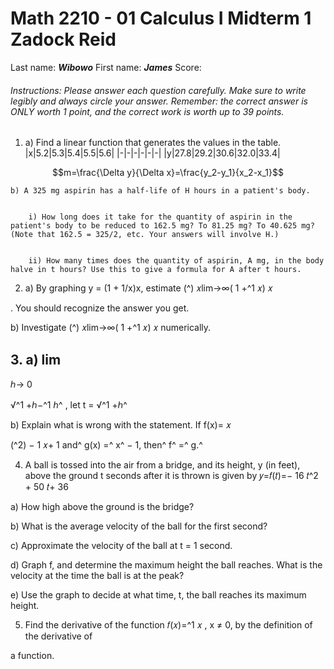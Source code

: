 # Math 2210 - 01 Calculus I Midterm 1 Zadock Reid

Last name: ***Wibowo***        First name: ***James***            Score: 

###### Instructions: Please answer each question carefully. Make sure to write legibly and always circle your answer. Remember: the correct answer is ONLY worth 1 point, and the correct work is worth up to 39 points.

1. a) Find a linear function that generates the values in the table.
|x|5.2|5.3|5.4|5.5|5.6|
|-|-|-|-|-|-|
|y|27.8|29.2|30.6|32.0|33.4|

$$m=\frac{\Delta y}{\Delta x}=\frac{y_2-y_1}{x_2-x_1}$$

	b) A 325 mg aspirin has a half-life of H hours in a patient's body.


		i) How long does it take for the quantity of aspirin in the patient's body to be reduced to 162.5 mg? To 81.25 mg? To 40.625 mg? (Note that 162.5 = 325/2, etc. Your answers will involve H.)


		ii) How many times does the quantity of aspirin, A mg, in the body halve in t hours? Use this to give a formula for A after t hours.


2. a) By graphing y = (1 + 1/x)x, estimate (^) 𝑥lim→∞( 1 +^1 𝑥)
𝑥

. You should recognize the answer
you get.

b) Investigate (^) 𝑥lim→∞( 1 +^1 𝑥)
𝑥
numerically.

## 3. a) lim


ℎ→ 0


√^1 +ℎ−^1
ℎ^ , let t = √^1 +ℎ^


b) Explain what is wrong with the statement.
If f(x)= 𝑥

(^2) − 1
𝑥+ 1 and^ g(x) =^ x^ − 1, then^ f^ =^ g.^


4. A ball is tossed into the air from a bridge, and its height, y (in feet), above the
    ground t seconds after it is thrown is given by
       𝑦=𝑓(𝑡)=− 16 𝑡^2 + 50 𝑡+ 36


a) How high above the ground is the bridge?


b) What is the average velocity of the ball for the first second?


c) Approximate the velocity of the ball at t = 1 second.


d) Graph f, and determine the maximum height the ball reaches. What is the velocity at
the time the ball is at the peak?


e) Use the graph to decide at what time, t, the ball reaches its maximum height.


5. Find the derivative of the function 𝑓(𝑥)=^1 𝑥 , x ≠ 0, by the definition of the derivative of


a function.


